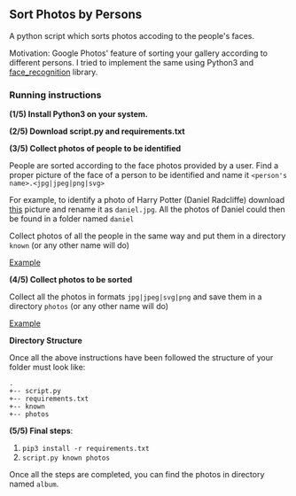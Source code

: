 ## Sort Photos by Persons

A python script which sorts photos accoding to the people's faces.

Motivation: Google Photos' feature of sorting your gallery according to different persons. I tried to implement the same using Python3 and [face_recognition](https://github.com/ageitgey/face_recognition) library.

### Running instructions

**(1/5) Install Python3 on your system.**  
  
**(2/5) Download script.py and requirements.txt**  
  
**(3/5) Collect photos of people to be identified**

People are sorted according to the face photos provided by a user. Find a proper picture of the face of a person to be identified and name it `<person's name>.<jpg|jpeg|png|svg>`

For example, to identify a photo of Harry Potter (Daniel Radcliffe) download [this](https://i1.wp.com/metro.co.uk/wp-content/uploads/2013/06/ay_111335926.jpg) picture and rename it as `daniel.jpg`. All the photos of Daniel could then be found in a folder named `daniel`
  
Collect photos of all the people in the same way and put them in a directory `known` (or any other name will do)
  
[Example](https://github.com/zerefwayne/automation/tree/master/2-sort-album-by-people/known)

**(4/5) Collect photos to be sorted**

Collect all the photos in formats `jpg|jpeg|svg|png` and save them in a directory `photos` (or any other name will do)

[Example](https://github.com/zerefwayne/automation/tree/master/2-sort-album-by-people/photos)

**Directory Structure**

Once all the above instructions have been followed the structure of your folder must look like:

```
.
+-- script.py
+-- requirements.txt
+-- known
+-- photos
```

**(5/5) Final steps**:

1. ```pip3 install -r requirements.txt```
2. ```script.py known photos```

Once all the steps are completed, you can find the photos in directory named `album`.
